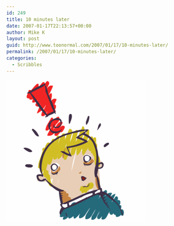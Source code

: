 ```yaml
---
id: 249
title: 10 minutes later
date: 2007-01-17T22:13:57+00:00
author: Mike K
layout: post
guid: http://www.toonormal.com/2007/01/17/10-minutes-later/
permalink: /2007/01/17/10-minutes-later/
categories:
  - Scribbles
---
```

![Gasp!](/content/gasp.gif)